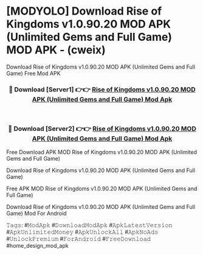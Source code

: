 # [MODYOLO] Download Rise of Kingdoms v1.0.90.20 MOD APK (Unlimited Gems and Full Game) MOD APK - (cweix)
Download Rise of Kingdoms v1.0.90.20 MOD APK (Unlimited Gems and Full Game) Free Mod APK

<div align="center">
<h3>🔴 Download [Server1] 👉👉 <a href="https://apk-comot.site?title=Rise_of_Kingdoms_v1.0.90.20_MOD_APK_(Unlimited_Gems_and_Full_Game)">Rise of Kingdoms v1.0.90.20 MOD APK (Unlimited Gems and Full Game) Mod Apk</a></h3><br>

<h3>🔴 Download [Server2] 👉👉 <a href="https://apk-comot.site?title=Rise_of_Kingdoms_v1.0.90.20_MOD_APK_(Unlimited_Gems_and_Full_Game)">Rise of Kingdoms v1.0.90.20 MOD APK (Unlimited Gems and Full Game) Mod Apk</a></h3>
</div>


Free Download APK MOD Rise of Kingdoms v1.0.90.20 MOD APK (Unlimited Gems and Full Game)

Download Rise of Kingdoms v1.0.90.20 MOD APK (Unlimited Gems and Full Game) 

Free APK MOD Rise of Kingdoms v1.0.90.20 MOD APK (Unlimited Gems and Full Game) 

Download Rise of Kingdoms v1.0.90.20 MOD APK (Unlimited Gems and Full Game) Mod For Android

𝚃𝚊𝚐𝚜: #𝙼𝚘𝚍𝙰𝚙𝚔 #𝙳𝚘𝚠𝚗𝚕𝚘𝚊𝚍𝙼𝚘𝚍𝙰𝚙𝚔 #𝙰𝚙𝚔𝙻𝚊𝚝𝚎𝚜𝚝𝚅𝚎𝚛𝚜𝚒𝚘𝚗 #𝙰𝚙𝚔𝚄𝚗𝚕𝚒𝚖𝚒𝚝𝚎𝚍𝙼𝚘𝚗𝚎𝚢 #𝙰𝚙𝚔𝚄𝚗𝚕𝚘𝚌𝚔𝙰𝚕𝚕 #𝙰𝚙𝚔𝙽𝚘𝙰𝚍𝚜 #𝚄𝚗𝚕𝚘𝚌𝚔𝙿𝚛𝚎𝚖𝚒𝚞𝚖 #𝙵𝚘𝚛𝙰𝚗𝚍𝚛𝚘𝚒𝚍 #𝙵𝚛𝚎𝚎𝙳𝚘𝚠𝚗𝚕𝚘𝚊𝚍 #home_design_mod_apk